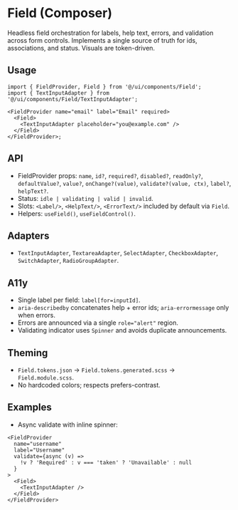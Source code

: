 # Field (Composer)

Headless field orchestration for labels, help text, errors, and validation across form controls. Implements a single source of truth for ids, associations, and status. Visuals are token-driven.

## Usage

```tsx
import { FieldProvider, Field } from '@/ui/components/Field';
import { TextInputAdapter } from '@/ui/components/Field/TextInputAdapter';

<FieldProvider name="email" label="Email" required>
  <Field>
    <TextInputAdapter placeholder="you@example.com" />
  </Field>
</FieldProvider>;
```

## API

- FieldProvider props: `name`, `id?`, `required?`, `disabled?`, `readOnly?`, `defaultValue?`, `value?`, `onChange?(value)`, `validate?(value, ctx)`, `label?`, `helpText?`.
- Status: `idle | validating | valid | invalid`.
- Slots: `<Label/>`, `<HelpText/>`, `<ErrorText/>` included by default via `Field`.
- Helpers: `useField()`, `useFieldControl()`.

## Adapters

- `TextInputAdapter`, `TextareaAdapter`, `SelectAdapter`, `CheckboxAdapter`, `SwitchAdapter`, `RadioGroupAdapter`.

## A11y

- Single label per field: `label[for=inputId]`.
- `aria-describedby` concatenates help + error ids; `aria-errormessage` only when errors.
- Errors are announced via a single `role="alert"` region.
- Validating indicator uses `Spinner` and avoids duplicate announcements.

## Theming

- `Field.tokens.json` → `Field.tokens.generated.scss` → `Field.module.scss`.
- No hardcoded colors; respects prefers-contrast.

## Examples

- Async validate with inline spinner:

```tsx
<FieldProvider
  name="username"
  label="Username"
  validate={async (v) =>
    !v ? 'Required' : v === 'taken' ? 'Unavailable' : null
  }
>
  <Field>
    <TextInputAdapter />
  </Field>
</FieldProvider>
```
